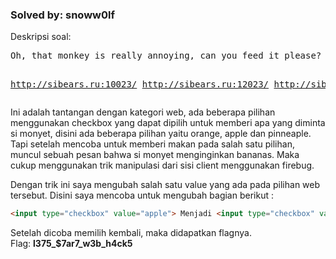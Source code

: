 <h3>Solved by: snoww0lf</h3>
Deskripsi soal:
<pre>
Oh, that monkey is really annoying, can you feed it please?

http://sibears.ru:10023/
http://sibears.ru:12023/
http://sibears.ru:13023/
</pre>
Ini adalah tantangan dengan kategori web, ada beberapa pilihan menggunakan checkbox yang dapat dipilih untuk memberi apa yang diminta si monyet, disini ada beberapa pilihan yaitu orange, apple dan pinneaple. Tapi setelah mencoba untuk memberi makan pada salah satu pilihan, muncul sebuah pesan bahwa si monyet menginginkan bananas. Maka cukup menggunakan trik manipulasi dari sisi client menggunakan firebug.

Dengan trik ini saya mengubah salah satu value yang ada pada pilihan web tersebut. Disini saya mencoba untuk mengubah bagian berikut :
```html
<input type="checkbox" value="apple"> Menjadi <input type="checkbox" value="banana">
```
Setelah dicoba memilih kembali, maka didapatkan flagnya. <br />
Flag: <b>l375_$7ar7_w3b_h4ck5</b>
